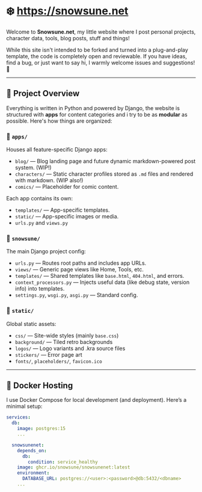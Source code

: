 # ❄️ https://snowsune.net

Welcome to **Snowsune.net**, my little website where I post personal projects, 
character data, tools, blog posts, stuff and things!

While this site isn't intended to be forked and turned into a plug-and-play template, 
the code is completely open and reviewable. If you have ideas, find a bug, or just 
want to say hi, I warmly welcome issues and suggestions! 🩵

---

## 🧭 Project Overview

Everything is written in Python and powered by Django, the website is structured with **apps** for 
content categories and i try to be as **modular** as possible. Here's how things are organized:

### 📁 `apps/`
Houses all feature-specific Django apps:

- `blog/` — Blog landing page and future dynamic markdown-powered post system. (WIP!)
- `characters/` — Static character profiles stored as `.md` files and rendered with markdown. (WIP also!)
- `comics/` — Placeholder for comic content.
  
Each app contains its own:
- `templates/` — App-specific templates.
- `static/` — App-specific images or media.
- `urls.py` and `views.py`

### 📁 `snowsune/`
The main Django project config:
- `urls.py` — Routes root paths and includes app URLs.
- `views/` — Generic page views like Home, Tools, etc.
- `templates/` — Shared templates like `base.html`, `404.html`, and errors.
- `context_processors.py` — Injects useful data (like debug state, version info) into templates.
- `settings.py`, `wsgi.py`, `asgi.py` — Standard config.

### 📁 `static/`
Global static assets:
- `css/` — Site-wide styles (mainly `base.css`)
- `background/` — Tiled retro backgrounds
- `logos/` — Logo variants and .kra source files
- `stickers/` — Error page art
- `fonts/`, `placeholders/`, `favicon.ico`

---

## 🐳 Docker Hosting

I use Docker Compose for local development (and deployment). Here’s a minimal setup:

```yaml
services:
  db:
    image: postgres:15
    ...

  snowsunenet:
    depends_on:
      db:
        condition: service_healthy
    image: ghcr.io/snowsune/snowsunenet:latest
    environment:
      DATABASE_URL: postgres://<user>:<password>@db:5432/<dbname>
    ...
```
